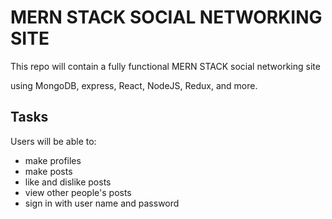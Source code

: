 # MERN STACK SOCIAL NETWORKING SITE

This repo will contain a fully functional MERN STACK social networking site

using MongoDB, express, React, NodeJS, Redux, and more.

## Tasks

Users will be able to:
* make profiles
* make posts
* like and dislike posts
* view other people's posts
* sign in with user name and password